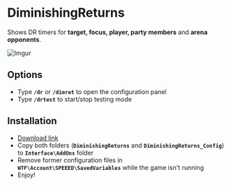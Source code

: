 # DiminishingReturns

Shows DR timers for **target, focus, player, party members** and **arena opponents**.

![Imgur](https://i.imgur.com/UOagbkX.jpg)

## Options

- Type **`/dr`** or **`/dimret`** to open the configuration panel
- Type **`/drtest`** to start/stop testing mode

## Installation

- [Download link](https://github.com/wotlk-addons/DiminishingReturns/archive/master.zip)
- Copy both folders (**`DiminishingReturns`** and **`DiminishingReturns_Config`**) to **`Interface\AddOns`** folder
- Remove former configuration files in **`WTF\Account\SPEEED\SavedVariables`** while the game isn't running
- Enjoy!
